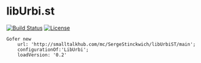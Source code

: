 # libUrbi.st

[![Build Status](https://travis-ci.org/SergeStinckwich/libUrbi.st.svg?branch=master)](https://travis-ci.org/SergeStinckwich/libUrbi.st)
[![License](https://img.shields.io/badge/license-MIT-blue.svg)](https://raw.githubusercontent.com/SergeStinckwich/libUrbi.st/master/LICENSE.md)

```Smalltalk
Gofer new
    url: 'http://smalltalkhub.com/mc/SergeStinckwich/libUrbiST/main';
    configurationOf:'LibUrbi';
    loadVersion: '0.2'
```
